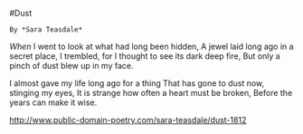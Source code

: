 
#Dust

    By *Sara Teasdale*



_When_ I went to look at what had long been hidden,
A jewel laid long ago in a secret place,
I trembled, for I thought to see its dark deep fire,
But only a pinch of dust blew up in my face.

I almost gave my life long ago for a thing
That has gone to dust now, stinging my eyes,
It is strange how often a heart must be broken,
Before the years can make it wise.

http://www.public-domain-poetry.com/sara-teasdale/dust-1812
